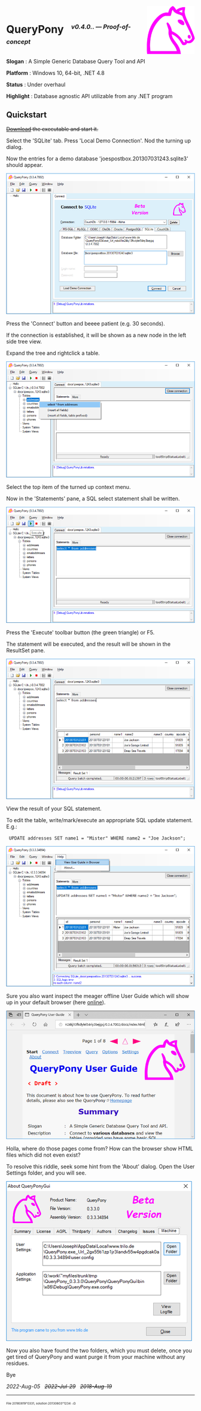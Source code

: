 ﻿<img src="./QueryPonyGui/docs/img/20130705o0812.mcol-chess-horse.v0.x0200y0200.png" align="right" width="128" height="128" alt="Logo 20130705°0812">

# QueryPony &nbsp; <sup><sub><sup>*v0.4.0.. — Proof-of-concept*</sup></sub></sup>

**Slogan** : A Simple Generic Database Query Tool and API

**Platform** : Windows 10, 64-bit, .NET 4.8

**Status** : Under overhaul

**Highlight** : Database agnostic API utilizable from any .NET program

## Quickstart

<del>[Download](http://downtown.trilo.de/svn/queryponydev/downloads/) the executable and start it.</del>

Select the 'SQLite' tab. Press 'Local Demo Connection'. Nod the turning up dialog.

Now the entries for a demo database 'joespostbox.201307031243.sqlite3'
 should appear.

![QuerPony started](./QueryPonyGui/docs/img/20180819o0212.querypony-started.v0.png)

Press the 'Connect' button and beeee patient (e.g. 30 seconds).

If the connection is established, it will be shown as a new node in the
 left side tree view.

Expand the tree and rightclick a table.

![Rightclick a table](./QueryPonyGui/docs/img/20180819o0213.querypony-select.v1.png)

Select the top item of the turned up context menu.

Now in the 'Statements' pane, a SQL select statement shall be written.

![Press execute button](./QueryPonyGui/docs/img/20180819o0214.querypony-execute.v1.png)

Press the 'Execute' toolbar button (the green triangle) or F5.

The statement will be executed, and the result will be shown in the
 ResultSet pane.

![View the result](./QueryPonyGui/docs/img/20180819o0215.querypony-result.v0.png)

View the result of your SQL statement.

To edit the table, write/mark/execute an appropriate SQL update
 statement. E.g.:

```
 UPDATE addresses SET name1 = "Mister" WHERE name2 = "Joe Jackson";
```

![View the result](./QueryPonyGui/docs/img/20180819o0216.querypony-helpmenu.v0.png)

Sure you also want inspect the meager offline User Guide
 which will show up in your default browser
 (here [online](https://rawgit.com/normai/QueryPony/master/QueryPonyGui/docs/index.html)).

![View the result](./QueryPonyGui/docs/img/20180819o0217.querypony-userguide.v0.png)

Holla, where do those pages come from? How can the browser show
 HTML files which did not even exist?

To resolve this riddle, seek some hint from the 'About' dialog.
 Open the User Settings folder, and you will see.

![View the result](./QueryPonyGui/docs/img/20180819o0218.querypony-aboutbox.v0.png)

Now you also have found the two folders, which you must delete, once you get
 tired of QueryPony and want purge it from your machine without any residues.

Bye

*2022-Aug-05* &nbsp; <del>*2022-Jul-29*</del> &nbsp; <del>*2018-Aug-19*</del>

---

<sup><sub><sup>File 20180819°0331, solution 20130603°1234 ܀Ω</sup></sub></sup>
